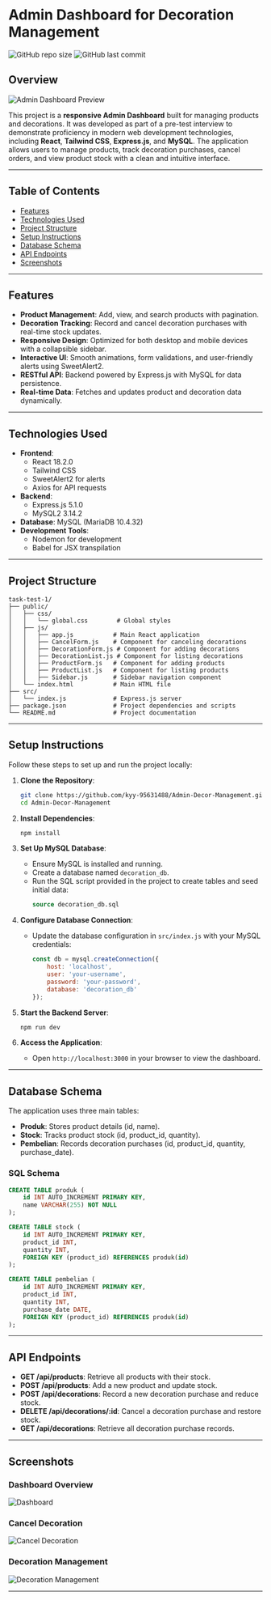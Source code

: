 # Admin Dashboard for Decoration Management

![GitHub repo size](https://img.shields.io/github/repo-size/kyy-95631488/Admin-Decor-Management?style=for-the-badge)
![GitHub last commit](https://img.shields.io/github/last-commit/kyy-95631488/Admin-Decor-Management?style=for-the-badge)

## Overview
![Admin Dashboard Preview](./assets/admin-overview.png)

This project is a **responsive Admin Dashboard** built for managing products and decorations. It was developed as part of a pre-test interview to demonstrate proficiency in modern web development technologies, including **React**, **Tailwind CSS**, **Express.js**, and **MySQL**. The application allows users to manage products, track decoration purchases, cancel orders, and view product stock with a clean and intuitive interface.

---

## Table of Contents
- [Features](#features)
- [Technologies Used](#technologies-used)
- [Project Structure](#project-structure)
- [Setup Instructions](#setup-instructions)
- [Database Schema](#database-schema)
- [API Endpoints](#api-endpoints)
- [Screenshots](#screenshots)

---

## Features
- **Product Management**: Add, view, and search products with pagination.
- **Decoration Tracking**: Record and cancel decoration purchases with real-time stock updates.
- **Responsive Design**: Optimized for both desktop and mobile devices with a collapsible sidebar.
- **Interactive UI**: Smooth animations, form validations, and user-friendly alerts using SweetAlert2.
- **RESTful API**: Backend powered by Express.js with MySQL for data persistence.
- **Real-time Data**: Fetches and updates product and decoration data dynamically.

---

## Technologies Used
- **Frontend**:
  - React 18.2.0
  - Tailwind CSS
  - SweetAlert2 for alerts
  - Axios for API requests
- **Backend**:
  - Express.js 5.1.0
  - MySQL2 3.14.2
- **Database**: MySQL (MariaDB 10.4.32)
- **Development Tools**:
  - Nodemon for development
  - Babel for JSX transpilation

---

## Project Structure
```
task-test-1/
├── public/
│   ├── css/
│   │   └── global.css        # Global styles
│   ├── js/
│   │   ├── app.js           # Main React application
│   │   ├── CancelForm.js    # Component for canceling decorations
│   │   ├── DecorationForm.js # Component for adding decorations
│   │   ├── DecorationList.js # Component for listing decorations
│   │   ├── ProductForm.js   # Component for adding products
│   │   ├── ProductList.js   # Component for listing products
│   │   ├── Sidebar.js       # Sidebar navigation component
│   └── index.html           # Main HTML file
├── src/
│   └── index.js             # Express.js server
├── package.json             # Project dependencies and scripts
└── README.md                # Project documentation
```

---

## Setup Instructions
Follow these steps to set up and run the project locally:

1. **Clone the Repository**:
   ```bash
   git clone https://github.com/kyy-95631488/Admin-Decor-Management.git
   cd Admin-Decor-Management
   ```

2. **Install Dependencies**:
   ```bash
   npm install
   ```

3. **Set Up MySQL Database**:
   - Ensure MySQL is installed and running.
   - Create a database named `decoration_db`.
   - Run the SQL script provided in the project to create tables and seed initial data:
     ```sql
     source decoration_db.sql
     ```

4. **Configure Database Connection**:
   - Update the database configuration in `src/index.js` with your MySQL credentials:
     ```javascript
     const db = mysql.createConnection({
         host: 'localhost',
         user: 'your-username',
         password: 'your-password',
         database: 'decoration_db'
     });
     ```

5. **Start the Backend Server**:
   ```bash
   npm run dev
   ```

6. **Access the Application**:
   - Open `http://localhost:3000` in your browser to view the dashboard.

---

## Database Schema
The application uses three main tables:
- **Produk**: Stores product details (id, name).
- **Stock**: Tracks product stock (id, product_id, quantity).
- **Pembelian**: Records decoration purchases (id, product_id, quantity, purchase_date).

### SQL Schema
```sql
CREATE TABLE produk (
    id INT AUTO_INCREMENT PRIMARY KEY,
    name VARCHAR(255) NOT NULL
);

CREATE TABLE stock (
    id INT AUTO_INCREMENT PRIMARY KEY,
    product_id INT,
    quantity INT,
    FOREIGN KEY (product_id) REFERENCES produk(id)
);

CREATE TABLE pembelian (
    id INT AUTO_INCREMENT PRIMARY KEY,
    product_id INT,
    quantity INT,
    purchase_date DATE,
    FOREIGN KEY (product_id) REFERENCES produk(id)
);
```

---

## API Endpoints
- **GET /api/products**: Retrieve all products with their stock.
- **POST /api/products**: Add a new product and update stock.
- **POST /api/decorations**: Record a new decoration purchase and reduce stock.
- **DELETE /api/decorations/:id**: Cancel a decoration purchase and restore stock.
- **GET /api/decorations**: Retrieve all decoration purchase records.

---

## Screenshots
### Dashboard Overview
![Dashboard](./assets/admin-overview.png)

### Cancel Decoration
![Cancel Decoration](./assets/cancel-dekorasi.png)

### Decoration Management
![Decoration Management](./assets/dekorasi-managemen.png)

---